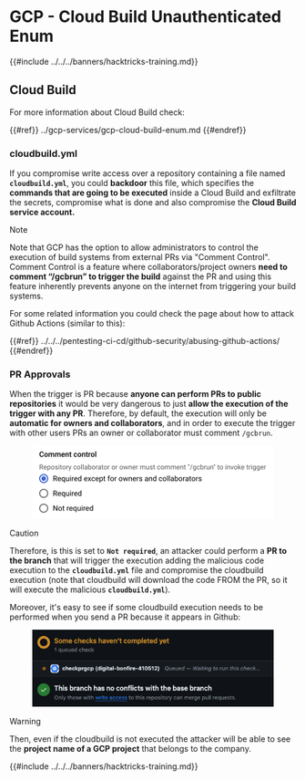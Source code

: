 # GCP - Cloud Build Unauthenticated Enum

{{#include ../../../banners/hacktricks-training.md}}

## Cloud Build

For more information about Cloud Build check:

{{#ref}}
../gcp-services/gcp-cloud-build-enum.md
{{#endref}}

### cloudbuild.yml

If you compromise write access over a repository containing a file named **`cloudbuild.yml`**, you could **backdoor** this file, which specifies the **commands that are going to be executed** inside a Cloud Build and exfiltrate the secrets, compromise what is done and also compromise the **Cloud Build service account.**

> [!NOTE]
> Note that GCP has the option to allow administrators to control the execution of build systems from external PRs via "Comment Control". Comment Control is a feature where collaborators/project owners **need to comment “/gcbrun” to trigger the build** against the PR and using this feature inherently prevents anyone on the internet from triggering your build systems.

For some related information you could check the page about how to attack Github Actions (similar to this):

{{#ref}}
../../../pentesting-ci-cd/github-security/abusing-github-actions/
{{#endref}}

### PR Approvals

When the trigger is PR because **anyone can perform PRs to public repositories** it would be very dangerous to just **allow the execution of the trigger with any PR**. Therefore, by default, the execution will only be **automatic for owners and collaborators**, and in order to execute the trigger with other users PRs an owner or collaborator must comment `/gcbrun`.

<figure><img src="../../../images/image (339).png" alt="" width="563"><figcaption></figcaption></figure>

> [!CAUTION]
> Therefore, is this is set to **`Not required`**, an attacker could perform a **PR to the branch** that will trigger the execution adding the malicious code execution to the **`cloudbuild.yml`** file and compromise the cloudbuild execution (note that cloudbuild will download the code FROM the PR, so it will execute the malicious **`cloudbuild.yml`**).

Moreover, it's easy to see if some cloudbuild execution needs to be performed when you send a PR because it appears in Github:

<figure><img src="../../../images/image (340).png" alt=""><figcaption></figcaption></figure>

> [!WARNING]
> Then, even if the cloudbuild is not executed the attacker will be able to see the **project name of a GCP project** that belongs to the company.

{{#include ../../../banners/hacktricks-training.md}}




